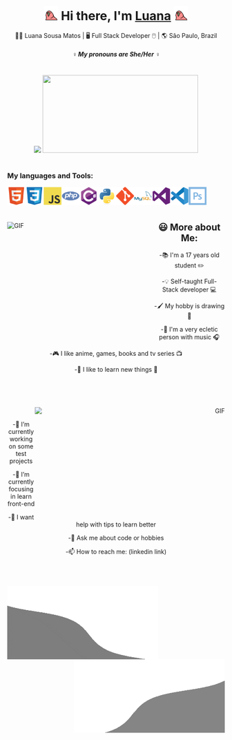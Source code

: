 <div align="center">
   <h1> <img src="https://github.com/LuanaSMatos01/LuanaSMatos01/blob/main/gifs/birb.gif" width="33px"> Hi there, I'm <a href="https://www.youtube.com/watch?v=za3FN2fvXa8">Luana</a> <img src="https://github.com/LuanaSMatos01/LuanaSMatos01/blob/main/gifs/birb.gif" width="33px"> </h1>
</div>

<div align="center">
🙋‍♀️ Luana Sousa Matos | 🖥️ Full Stack Developer 🖱️ | 🌎 São Paulo, Brazil 
</div>
 
<h5 align="center">
   <i>♀️ My pronouns are She/Her ♀️</i>
</h5>
 
<br />

<div align="center">
   <img height="180em" src="https://github-readme-stats.vercel.app/api?username=LuanaSMatos01&show_icons=true&theme=tokyonight&include_all_commits=true&count_private=true">
   <img height="180em" width="360em" src="https://github-readme-stats.vercel.app/api/top-langs/?username=LuanaSMatos01&layout=compact&langs_count=7&theme=tokyonight">
</div>

<br />

<div align="left">
   
<h3> My languages and Tools: </h3>

<p align="center">
      
<a href="https://www.w3schools.com/html/default.asp" target="_blank"> <img align="left" 
src="https://github.com/LuanaSMatos01/LuanaSMatos01/blob/main/icons/html5.svg" alt="HTML5" height='42px'/> </a>
   
<a href="https://www.w3schools.com/css/default.asp" target="_blank"> <img align="left" 
src="https://github.com/LuanaSMatos01/LuanaSMatos01/blob/main/icons/css3.svg" alt="CSS3" height='42px'/> </a>
   
<a href="https://developer.mozilla.org/en-US/docs/Web/JavaScript" target="_blank"> <img align="left" alt="JavaScript" height ="42px" 
src="https://github.com/LuanaSMatos01/LuanaSMatos01/blob/main/icons/javascript.svg"> </a>
   
<a href="https://www.php.net/" target="_blank"> <img align="left" alt="PHP" height ="42px" 
src="https://github.com/LuanaSMatos01/LuanaSMatos01/blob/main/icons/php.svg"> </a>
   
<a href="https://docs.microsoft.com/pt-br/dotnet/csharp/" target="_blank"> <img align="left" alt="csharp" height ="42px" 
src="https://github.com/LuanaSMatos01/LuanaSMatos01/blob/main/icons/csharp.svg"> </a>
   
<a href="https://www.python.org/" target="_blank"> <img align="left" alt="python" height ="42px" 
src="https://github.com/LuanaSMatos01/LuanaSMatos01/blob/main/icons/python.svg"> </a>
   
<a href="https://git-scm.com/" target="_blank"> <img align="left" alt="git" height ="42px" 
src="https://github.com/LuanaSMatos01/LuanaSMatos01/blob/main/icons/tools/git.svg"> </a>
   
<a href="https://www.mysql.com/" target="_blank"> <img align="left" alt="mysql" height ="42px" 
src="https://github.com/LuanaSMatos01/LuanaSMatos01/blob/main/icons/tools/mysql.svg"> </a>
   
<a href="https://visualstudio.microsoft.com/pt-br/" target="_blank"> <img align="left" alt="visualstudio" height ="42px" 
src="https://github.com/LuanaSMatos01/LuanaSMatos01/blob/main/icons/tools/visualstudio.svg"> </a>
   
<a href="https://code.visualstudio.com/" target="_blank"> <img align="left" alt="vscode" height ="42px" 
src="https://github.com/LuanaSMatos01/LuanaSMatos01/blob/main/icons/tools/vscode.svg"> </a>
   
<a href="https://www.adobe.com/br/products/photoshop.html" target="_blank"> <img align="left" alt="photoshop" height ="42px" 
src="https://github.com/LuanaSMatos01/LuanaSMatos01/blob/main/icons/tools/photoshop.svg"> </a>

</p>
</div>

<br /> 
<br /> 
<br /> 

<div align="center">
   
<p align="left">
    <img align="left" height="290px" width="340px" alt="GIF" src="https://github.com/LuanaSMatos01/LuanaSMatos01/blob/main/gifs/nerd.gif" />
</p>  
   
<p align="right">
<h2> 😃 More about Me: </h2>

-📚 I'm a 17 years old student ✏️
   
-💡 Self-taught Full-Stack developer 💻
   
-🖌️ My hobby is drawing 🎨

-🎵 I'm a very ecletic person with music 🎧
   
-🎮 I like anime, games, books and tv series 📺
 
-🔎 I like to learn new things 📝
  
</p>

</div>
 
<br />
<br />
<br />
 
<div align="center">
   
<p align="right">
    <img align="right" height="260px" width="440px" alt="GIF" src="https://github.com/LuanaSMatos01/LuanaSMatos01/blob/main/gifs/monke.gif" />
</p>   

<br />

<p align="left">
   
-🔭 I’m currently working on some test projects
   
-🌱 I’m currently focusing in learn front-end
   
-🤔 I want help with tips to learn better
   
-💬 Ask me about code or hobbies 
   
-📫 How to reach me: (linkedin link)

</p>
   
</div>
   
<br />
<br />
<br />

<div>
  <img align="left" height="170px" width="350px" alt="GIF" src="https://github.com/LuanaSMatos01/LuanaSMatos01/blob/main/gifs/agif.gif" />
  <img align="right" height="170px" width="350px" alt="GIF" src="https://github.com/LuanaSMatos01/LuanaSMatos01/blob/main/gifs/bgif.gif" />
</div>

